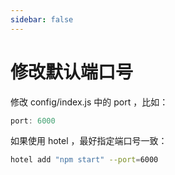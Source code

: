 ```yaml
---
sidebar: false
---
```


# 修改默认端口号

修改 config/index.js 中的 port ，比如：

```javascript
port: 6000
```

如果使用 hotel ，最好指定端口号一致：

```bash
hotel add "npm start" --port=6000
```

